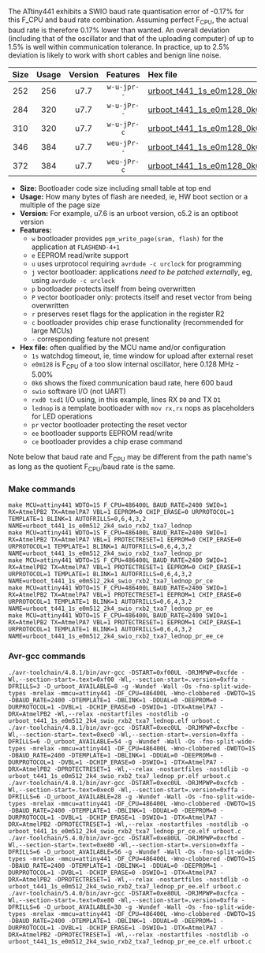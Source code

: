 The ATtiny441 exhibits a SWIO baud rate quantisation error of -0.17% for this F_CPU and baud rate combination. Assuming perfect F<sub>CPU</sub>, the actual baud rate is therefore 0.17% lower than wanted. An overall deviation (including that of the oscillator and that of the uploading computer) of up to 1.5% is well within communication tolerance. In practice, up to 2.5% deviation is likely to work with short cables and benign line noise.

|Size|Usage|Version|Features|Hex file|
|:-:|:-:|:-:|:-:|:--|
|252|256|u7.7|`w-u-jpr--`|[urboot_t441_1s_e0m128_0k6_swio_rxb2_txa7_lednop.hex](https://raw.githubusercontent.com/stefanrueger/urboot.hex/main/mcus/attiny441/watchdog_1_s/internal_oscillator_e-5.00%25/%2B0m128000_hz/%2B%2B%2B0k6_baud/uart0_alt1_rxb2_txa7/lednop/urboot_t441_1s_e0m128_0k6_swio_rxb2_txa7_lednop.hex)|
|284|320|u7.7|`w-u-jPr--`|[urboot_t441_1s_e0m128_0k6_swio_rxb2_txa7_lednop_pr.hex](https://raw.githubusercontent.com/stefanrueger/urboot.hex/main/mcus/attiny441/watchdog_1_s/internal_oscillator_e-5.00%25/%2B0m128000_hz/%2B%2B%2B0k6_baud/uart0_alt1_rxb2_txa7/lednop/urboot_t441_1s_e0m128_0k6_swio_rxb2_txa7_lednop_pr.hex)|
|310|320|u7.7|`w-u-jPr-c`|[urboot_t441_1s_e0m128_0k6_swio_rxb2_txa7_lednop_pr_ce.hex](https://raw.githubusercontent.com/stefanrueger/urboot.hex/main/mcus/attiny441/watchdog_1_s/internal_oscillator_e-5.00%25/%2B0m128000_hz/%2B%2B%2B0k6_baud/uart0_alt1_rxb2_txa7/lednop/urboot_t441_1s_e0m128_0k6_swio_rxb2_txa7_lednop_pr_ce.hex)|
|346|384|u7.7|`weu-jPr--`|[urboot_t441_1s_e0m128_0k6_swio_rxb2_txa7_lednop_pr_ee.hex](https://raw.githubusercontent.com/stefanrueger/urboot.hex/main/mcus/attiny441/watchdog_1_s/internal_oscillator_e-5.00%25/%2B0m128000_hz/%2B%2B%2B0k6_baud/uart0_alt1_rxb2_txa7/lednop/urboot_t441_1s_e0m128_0k6_swio_rxb2_txa7_lednop_pr_ee.hex)|
|372|384|u7.7|`weu-jPr-c`|[urboot_t441_1s_e0m128_0k6_swio_rxb2_txa7_lednop_pr_ee_ce.hex](https://raw.githubusercontent.com/stefanrueger/urboot.hex/main/mcus/attiny441/watchdog_1_s/internal_oscillator_e-5.00%25/%2B0m128000_hz/%2B%2B%2B0k6_baud/uart0_alt1_rxb2_txa7/lednop/urboot_t441_1s_e0m128_0k6_swio_rxb2_txa7_lednop_pr_ee_ce.hex)|

- **Size:** Bootloader code size including small table at top end
- **Usage:** How many bytes of flash are needed, ie, HW boot section or a multiple of the page size
- **Version:** For example, u7.6 is an urboot version, o5.2 is an optiboot version
- **Features:**
  + `w` bootloader provides `pgm_write_page(sram, flash)` for the application at `FLASHEND-4+1`
  + `e` EEPROM read/write support
  + `u` uses urprotocol requiring `avrdude -c urclock` for programming
  + `j` vector bootloader: applications *need to be patched externally*, eg, using `avrdude -c urclock`
  + `p` bootloader protects itself from being overwritten
  + `P` vector bootloader only: protects itself and reset vector from being overwritten
  + `r` preserves reset flags for the application in the register R2
  + `c` bootloader provides chip erase functionality (recommended for large MCUs)
  + `-` corresponding feature not present
- **Hex file:** often qualified by the MCU name and/or configuration
  + `1s` watchdog timeout, ie, time window for upload after external reset
  + `e0m128` is F<sub>CPU</sub> of a too slow internal oscillator, here 0.128 MHz - 5.00%
  + `0k6` shows the fixed communication baud rate, here 600 baud
  + `swio` software I/O (not UART)
  + `rxd0 txd1` I/O using, in this example, lines RX `D0` and TX `D1`
  + `lednop` is a template bootloader with `mov rx,rx` nops as placeholders for LED operations
  + `pr` vector bootloader protecting the reset vector
  + `ee` bootloader supports EEPROM read/write
  + `ce` bootloader provides a chip erase command


Note below that baud rate and F<sub>CPU</sub> may be different from the path name's as long as the quotient F<sub>CPU</sub>/baud rate is the same.

### Make commands
```
make MCU=attiny441 WDTO=1S F_CPU=486400L BAUD_RATE=2400 SWIO=1 RX=AtmelPB2 TX=AtmelPA7 VBL=1 EEPROM=0 CHIP_ERASE=0 URPROTOCOL=1 TEMPLATE=1 BLINK=1 AUTOFRILLS=0,6,4,3,2 NAME=urboot_t441_1s_e0m512_2k4_swio_rxb2_txa7_lednop
make MCU=attiny441 WDTO=1S F_CPU=486400L BAUD_RATE=2400 SWIO=1 RX=AtmelPB2 TX=AtmelPA7 VBL=1 PROTECTRESET=1 EEPROM=0 CHIP_ERASE=0 URPROTOCOL=1 TEMPLATE=1 BLINK=1 AUTOFRILLS=0,6,4,3,2 NAME=urboot_t441_1s_e0m512_2k4_swio_rxb2_txa7_lednop_pr
make MCU=attiny441 WDTO=1S F_CPU=486400L BAUD_RATE=2400 SWIO=1 RX=AtmelPB2 TX=AtmelPA7 VBL=1 PROTECTRESET=1 EEPROM=0 CHIP_ERASE=1 URPROTOCOL=1 TEMPLATE=1 BLINK=1 AUTOFRILLS=0,6,4,3,2 NAME=urboot_t441_1s_e0m512_2k4_swio_rxb2_txa7_lednop_pr_ce
make MCU=attiny441 WDTO=1S F_CPU=486400L BAUD_RATE=2400 SWIO=1 RX=AtmelPB2 TX=AtmelPA7 VBL=1 PROTECTRESET=1 EEPROM=1 CHIP_ERASE=0 URPROTOCOL=1 TEMPLATE=1 BLINK=1 AUTOFRILLS=0,6,4,3,2 NAME=urboot_t441_1s_e0m512_2k4_swio_rxb2_txa7_lednop_pr_ee
make MCU=attiny441 WDTO=1S F_CPU=486400L BAUD_RATE=2400 SWIO=1 RX=AtmelPB2 TX=AtmelPA7 VBL=1 PROTECTRESET=1 EEPROM=1 CHIP_ERASE=1 URPROTOCOL=1 TEMPLATE=1 BLINK=1 AUTOFRILLS=0,6,4,3,2 NAME=urboot_t441_1s_e0m512_2k4_swio_rxb2_txa7_lednop_pr_ee_ce
```

### Avr-gcc commands
```
./avr-toolchain/4.8.1/bin/avr-gcc -DSTART=0xf00UL -DRJMPWP=0xcfde -Wl,--section-start=.text=0xf00 -Wl,--section-start=.version=0xffa -DFRILLS=3 -D_urboot_AVAILABLE=8 -g -Wundef -Wall -Os -fno-split-wide-types -mrelax -mmcu=attiny441 -DF_CPU=486400L -Wno-clobbered -DWDTO=1S -DBAUD_RATE=2400 -DTEMPLATE=1 -DBLINK=1 -DDUAL=0 -DEEPROM=0 -DURPROTOCOL=1 -DVBL=1 -DCHIP_ERASE=0 -DSWIO=1 -DTX=AtmelPA7 -DRX=AtmelPB2 -Wl,--relax -nostartfiles -nostdlib -o urboot_t441_1s_e0m512_2k4_swio_rxb2_txa7_lednop.elf urboot.c
./avr-toolchain/4.8.1/bin/avr-gcc -DSTART=0xec0UL -DRJMPWP=0xcfbe -Wl,--section-start=.text=0xec0 -Wl,--section-start=.version=0xffa -DFRILLS=6 -D_urboot_AVAILABLE=54 -g -Wundef -Wall -Os -fno-split-wide-types -mrelax -mmcu=attiny441 -DF_CPU=486400L -Wno-clobbered -DWDTO=1S -DBAUD_RATE=2400 -DTEMPLATE=1 -DBLINK=1 -DDUAL=0 -DEEPROM=0 -DURPROTOCOL=1 -DVBL=1 -DCHIP_ERASE=0 -DSWIO=1 -DTX=AtmelPA7 -DRX=AtmelPB2 -DPROTECTRESET=1 -Wl,--relax -nostartfiles -nostdlib -o urboot_t441_1s_e0m512_2k4_swio_rxb2_txa7_lednop_pr.elf urboot.c
./avr-toolchain/4.8.1/bin/avr-gcc -DSTART=0xec0UL -DRJMPWP=0xcfcb -Wl,--section-start=.text=0xec0 -Wl,--section-start=.version=0xffa -DFRILLS=6 -D_urboot_AVAILABLE=28 -g -Wundef -Wall -Os -fno-split-wide-types -mrelax -mmcu=attiny441 -DF_CPU=486400L -Wno-clobbered -DWDTO=1S -DBAUD_RATE=2400 -DTEMPLATE=1 -DBLINK=1 -DDUAL=0 -DEEPROM=0 -DURPROTOCOL=1 -DVBL=1 -DCHIP_ERASE=1 -DSWIO=1 -DTX=AtmelPA7 -DRX=AtmelPB2 -DPROTECTRESET=1 -Wl,--relax -nostartfiles -nostdlib -o urboot_t441_1s_e0m512_2k4_swio_rxb2_txa7_lednop_pr_ce.elf urboot.c
./avr-toolchain/5.4.0/bin/avr-gcc -DSTART=0xe80UL -DRJMPWP=0xcfbd -Wl,--section-start=.text=0xe80 -Wl,--section-start=.version=0xffa -DFRILLS=6 -D_urboot_AVAILABLE=56 -g -Wundef -Wall -Os -fno-split-wide-types -mrelax -mmcu=attiny441 -DF_CPU=486400L -Wno-clobbered -DWDTO=1S -DBAUD_RATE=2400 -DTEMPLATE=1 -DBLINK=1 -DDUAL=0 -DEEPROM=1 -DURPROTOCOL=1 -DVBL=1 -DCHIP_ERASE=0 -DSWIO=1 -DTX=AtmelPA7 -DRX=AtmelPB2 -DPROTECTRESET=1 -Wl,--relax -nostartfiles -nostdlib -o urboot_t441_1s_e0m512_2k4_swio_rxb2_txa7_lednop_pr_ee.elf urboot.c
./avr-toolchain/5.4.0/bin/avr-gcc -DSTART=0xe80UL -DRJMPWP=0xcfca -Wl,--section-start=.text=0xe80 -Wl,--section-start=.version=0xffa -DFRILLS=6 -D_urboot_AVAILABLE=30 -g -Wundef -Wall -Os -fno-split-wide-types -mrelax -mmcu=attiny441 -DF_CPU=486400L -Wno-clobbered -DWDTO=1S -DBAUD_RATE=2400 -DTEMPLATE=1 -DBLINK=1 -DDUAL=0 -DEEPROM=1 -DURPROTOCOL=1 -DVBL=1 -DCHIP_ERASE=1 -DSWIO=1 -DTX=AtmelPA7 -DRX=AtmelPB2 -DPROTECTRESET=1 -Wl,--relax -nostartfiles -nostdlib -o urboot_t441_1s_e0m512_2k4_swio_rxb2_txa7_lednop_pr_ee_ce.elf urboot.c
```

